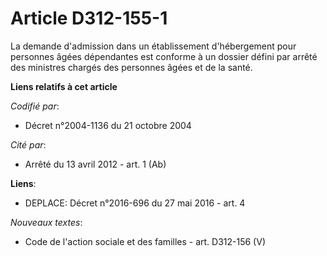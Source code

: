 # Article D312-155-1

La demande d'admission dans un établissement d'hébergement pour personnes âgées dépendantes est conforme à un dossier défini
par arrêté des ministres chargés des personnes âgées et de la santé.

**Liens relatifs à cet article**

_Codifié par_:

  - Décret n°2004-1136 du 21 octobre 2004

_Cité par_:

  - Arrêté du 13 avril 2012 - art. 1 (Ab)

**Liens**:

  - DEPLACE: Décret n°2016-696 du 27 mai 2016 - art. 4

_Nouveaux textes_:

  - Code de l'action sociale et des familles - art. D312-156 (V)

